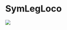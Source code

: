 # SymLegLoco

[![](https://img.youtube.com/vi/YRPUlGtC9P4/0.jpg)](https://www.youtube.com/watch?v=YRPUlGtC9P4)
